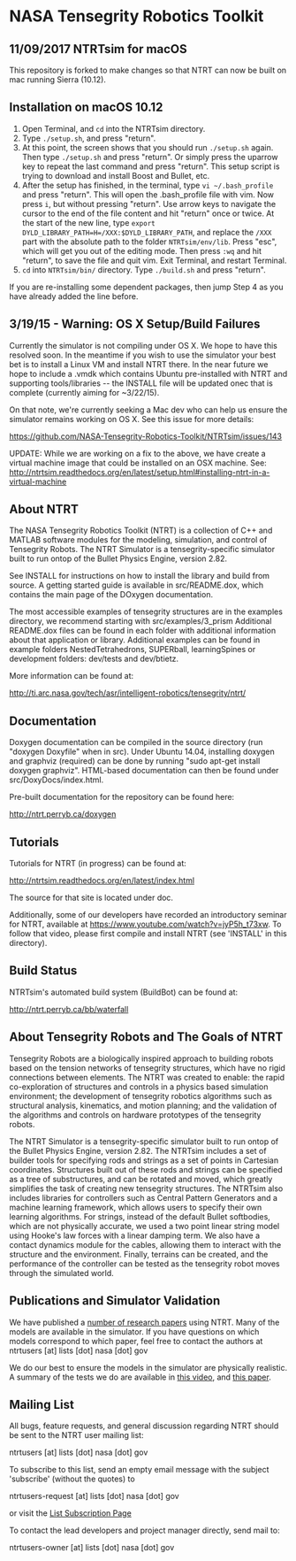 NASA Tensegrity Robotics Toolkit
===============
## 11/09/2017 NTRTsim for macOS

This repository is forked to make changes so that NTRT can now be built on mac running Sierra (10.12).

## Installation on macOS 10.12
1. Open Terminal, and `cd` into the NTRTsim directory.
2. Type `./setup.sh`, and press "return".
3. At this point, the screen shows that you should run `./setup.sh` again. Then type `./setup.sh` and press "return". Or simply press the uparrow key to repeat the last command and press "return". This setup script is trying to download and install Boost and Bullet, etc.
4. After the setup has finished, in the terminal, type `vi ~/.bash_profile` and press "return". This will open the .bash_profile file with vim. Now press `i`, but without pressing "return". Use arrow keys to navigate the cursor to the end of the file content and hit "return" once or twice. At the start of the new line, type `export DYLD_LIBRARY_PATH=H=/XXX:$DYLD_LIBRARY_PATH`, and replace the `/XXX` part with the absolute path to the folder `NTRTsim/env/lib`. Press "esc", which will get you out of the editing mode. Then press `:wq` and hit "return", to save the file and quit vim. Exit Terminal, and restart Terminal.
5. `cd` into `NTRTsim/bin/` directory. Type `./build.sh` and press "return".

If you are re-installing some dependent packages, then jump Step 4 as you have already added the line before.

3/19/15 - Warning: OS X Setup/Build Failures
---------
Currently the simulator is not compiling under OS X. We hope to have this resolved soon. In the meantime if you wish to use the simulator your best bet is to install a Linux VM and install NTRT there. In the near future we hope to include a .vmdk which contains Ubuntu pre-installed with NTRT and supporting tools/libraries -- the INSTALL file will be updated onec that is complete (currently aiming for ~3/22/15).

On that note, we're currently seeking a Mac dev who can help us ensure the simulator remains working on OS X. See this issue for more details:

https://github.com/NASA-Tensegrity-Robotics-Toolkit/NTRTsim/issues/143

UPDATE:  While we are working on a fix to the above, we have create a virtual machine image that could be installed on an OSX machine.  See:
http://ntrtsim.readthedocs.org/en/latest/setup.html#installing-ntrt-in-a-virtual-machine

About NTRT
---------

The NASA Tensegrity Robotics Toolkit (NTRT) is a collection of C++ and
MATLAB software modules for the modeling, simulation, and control of
Tensegrity Robots. The NTRT Simulator is a tensegrity-specific simulator
built to run ontop of the Bullet Physics Engine, version 2.82.

See INSTALL for instructions on how to install the library and build
from source. A getting started guide is available in src/README.dox,
which contains the main page of the DOxygen documentation.

The most accessible examples of tensegrity structures are in the
examples directory, we recommend starting with src/examples/3_prism
Additional README.dox files can be found in each folder with
additional information about that application or library. Additional
examples can be found in example folders NestedTetrahedrons, SUPERball,
learningSpines or development folders: dev/tests and dev/btietz.

More information can be found at:

http://ti.arc.nasa.gov/tech/asr/intelligent-robotics/tensegrity/ntrt/

Documentation
--------

Doxygen documentation can be compiled in the source directory
(run "doxygen Doxyfile" when in src). Under Ubuntu 14.04, installing
doxygen and graphviz (required) can be done by running "sudo apt-get
install doxygen graphviz". HTML-based documentation can then be found
under src/DoxyDocs/index.html.

Pre-built documentation for the repository can be found here:

http://ntrt.perryb.ca/doxygen

Tutorials
----------

Tutorials for NTRT (in progress) can be found at:

http://ntrtsim.readthedocs.org/en/latest/index.html

The source for that site is located under doc.

Additionally, some of our developers have recorded an introductory seminar
for NTRT, available at https://www.youtube.com/watch?v=jyP5h_t73xw.
To follow that video, please first compile and install NTRT (see 'INSTALL'
in this directory).

Build Status
---------

NTRTsim's automated build system (BuildBot) can be found at:

http://ntrt.perryb.ca/bb/waterfall

About Tensegrity Robots and The Goals of NTRT
----------
Tensegrity Robots are a biologically inspired approach to building
robots based on the tension networks of tensegrity structures,
which have no rigid connections between elements.  The NTRT was created
to enable: the rapid co-exploration of structures and controls in
a physics based simulation environment; the development of tensegrity
robotics algorithms such as structural analysis, kinematics, and motion
planning; and the validation of the algorithms and controls on hardware
prototypes of the tensegrity robots.

The NTRT Simulator is a tensegrity-specific simulator built to run ontop
of the Bullet Physics Engine, version 2.82.  The NTRTsim includes a set
of builder tools for specifying rods and strings as a set of points in
Cartesian coordinates.  Structures built out of these rods and strings
can be specified as a tree of substructures, and can be rotated and
moved, which greatly simplifies the task of creating new tensegrity
structures.  The NTRTsim also includes libraries for controllers such as
Central Pattern Generators and a machine learning framework, which
allows users to specify their own learning algorithms.  For strings,
instead of the default Bullet softbodies, which are not physically
accurate, we used a two point linear string model using Hooke's law
forces with a linear damping term. We also have a contact dynamics module
for the cables, allowing them to interact with the structure and the environment.
Finally, terrains can be created, and the performance of the controller
can be tested as the tensegrity robot moves through the simulated world.

Publications and Simulator Validation
----------------

We have published a
[number of research papers](http://www.magicalrobot.org/BeingHuman/vytas-sunspirals-publications)
using NTRT. Many of the models are available in the simulator.
If you have questions on which models correspond to which paper,
feel free to contact the authors at ntrtusers [at] lists [dot] nasa [dot] gov

We do our best to ensure the models in the simulator are physically
realistic. A summary of the tests we do are available in
[this video](https://youtu.be/VRdKwPsjmcI), and
[this paper](http://www.sunspiral.org/vytas/cv/JRSI_tensegrity_final_releasable.pdf).

Mailing List
----------
All bugs, feature requests, and general discussion regarding NTRT should
be sent to the NTRT user mailing list:

ntrtusers [at] lists [dot] nasa [dot] gov

To subscribe to this list, send an empty email message with the subject
'subscribe' (without the quotes) to

ntrtusers-request [at] lists [dot] nasa [dot] gov

or visit the [List Subscription Page](https://lists.nasa.gov/mailman/listinfo/ntrtusers)

To contact the lead developers and project manager directly, send mail to:

ntrtusers-owner [at] lists [dot] nasa [dot] gov
